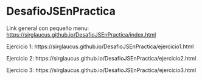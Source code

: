 # DesafioJSEnPractica

Link general con pequeño menu: https://sirglaucus.github.io/DesafioJSEnPractica/index.html

<p>Ejercicio 1: https://sirglaucus.github.io/DesafioJSEnPractica/ejercicio1.html
<p>Ejercicio 2: https://sirglaucus.github.io/DesafioJSEnPractica/ejercicio2.html
<p>Ejercicio 3: https://sirglaucus.github.io/DesafioJSEnPractica/ejercicio3.html
